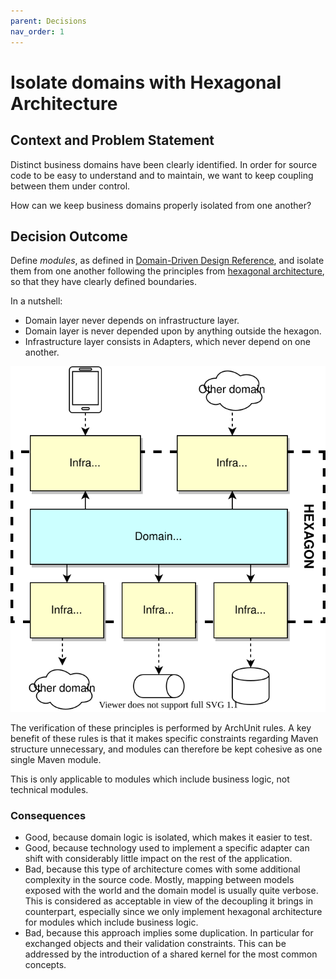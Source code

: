 ```yaml
---
parent: Decisions
nav_order: 1
---
```


# Isolate domains with Hexagonal Architecture

## Context and Problem Statement

Distinct business domains have been clearly identified.
In order for source code to be easy to understand and to maintain, we want to keep coupling between them under control.

How can we keep business domains properly isolated from one another?

## Decision Outcome

Define *modules*, as defined in [Domain-Driven Design Reference](https://www.domainlanguage.com/wp-content/uploads/2016/05/DDD_Reference_2015-03.pdf), and isolate them from one another following the principles from [hexagonal architecture](https://herbertograca.com/2017/09/14/ports-adapters-architecture), so that they have clearly defined boundaries.

In a nutshell:

* Domain layer never depends on infrastructure layer.
* Domain layer is never depended upon by anything outside the hexagon.
* Infrastructure layer consists in Adapters, which never depend on one another.

![Hexagonal architecture](../images/hexagonal_architecture.svg)

The verification of these principles is performed by ArchUnit rules.
A key benefit of these rules is that it makes specific constraints regarding Maven structure unnecessary, and modules can therefore be kept cohesive as one single Maven module.

This is only applicable to modules which include business logic, not technical modules.

### Consequences

* Good, because domain logic is isolated, which makes it easier to test.
* Good, because technology used to implement a specific adapter can shift with considerably little impact on the rest of the application.
* Bad, because this type of architecture comes with some additional complexity in the source code. Mostly, mapping between models exposed with the world and the domain model is usually quite verbose.
  This is considered as acceptable in view of the decoupling it brings in counterpart, especially since we only implement hexagonal architecture for modules which include business logic.
* Bad, because this approach implies some duplication. In particular for exchanged objects and their validation constraints. This can be addressed by the introduction of a shared kernel for the most common concepts.
